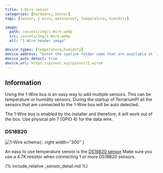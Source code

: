 ```yaml
---
title: 1-Wire sensor
categories: [Hardware, Sensor]
tags: [sensor, 1-wire, waterproof, temperature, humidity]

image:
  path: /assets/img/1-Wire.webp
  src: /assets/img/1-Wire.webp
  alt: "1-Wire header image"

device_types: [temperature,humidity]
device_address: "Enter the symlink folder name that are available at `/sys/bus/w1/devices/`<br />Ex: `28-0115b231f3ff`"
device_auto_detect: true
device_url: https://pinout.xyz/pinout/1_wire#
---
```


## Information

Using the 1-Wire bus is an easy way to add multiple sensors. This can be temperature or humidity sensors. During the startup of TerrariumPI all the sensors that are connected to the 1-Wire bus will be auto detected.

The 1-Wire bus is enabled by the installer and therefore, it will work out of the box. Use physical pin 7 (GPIO 4) for the data wire.

### DS18B20

![1-Wire schema](/assets/img/1-wire-temp.webp){: .right width="300" }

An easy to use temperature sensor is the [DS18B20 sensor](https://components101.com/sensors/ds18b20-temperature-sensor) Make sure you use a 4.7K resistor when connecting 1 or more DS18B20 sensors.

{% include_relative _sensor_detail.md %}
